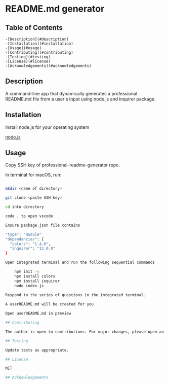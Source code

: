 # README.md generator

## Table of Contents

    -[Description](#description)
    -[Installation](#installation)
    -[Usage](#usage)
    -[Contributing](#contributing)
    -[Testing](#testing)
    -[License](#license)
    -[Acknowledgements](#acknowledgements)

## Description

A command-line app that dynamically generates a professional README.md file from a user's input using node.js and inquirer package.

## Installation

Install node.js for your operating system

[node.js](https://nodejs.org/en/download/package-manager)

## Usage

Copy SSH key of professional-readme-generator repo.

In terminal for macOS, run:

```zsh

mkdir <name of directory>

git clone <paste SSH key>

cd into directory

code . to open vscode

Ensure package.json file contains

"type": "module"
"dependancies": {
  "colors": "1.4.0",
  "inquirer": "12.0.0"
}

Open integrated terminal and run the following sequential commands

    npm init -y
    npm install colors
    npm install inquirer
    node index.js
    
Respond to the series of questions in the integrated terminal.

A userREADME.md will be created for you

Open userREADME.md in preview

## Contributing

The author is open to contributions. For major changes, please open an issue first to discuss.

## Testing

Update tests as appropriate.

## License

MIT

## Acknowledgements
